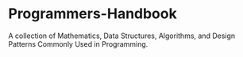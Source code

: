 # Programmers-Handbook
A collection of Mathematics, Data Structures, Algorithms, and Design Patterns Commonly Used in Programming.
